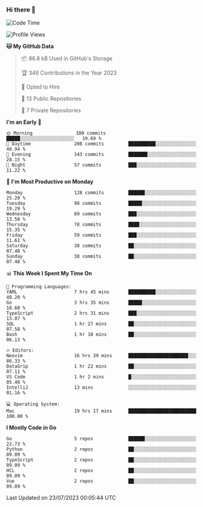 ### Hi there 👋
<!--![visitors](https://visitor-badge.glitch.me/badge?page_id=d0zingcat)-->
<!--
**d0zingcat/d0zingcat** is a ✨ _special_ ✨ repository because its `README.md` (this file) appears on your GitHub profile.

Here are some ideas to get you started:

- 🔭 I’m currently working on ...
- 🌱 I’m currently learning ...
- 👯 I’m looking to collaborate on ...
- 🤔 I’m looking for help with ...
- 💬 Ask me about ...
- 📫 How to reach me: ...
- 😄 Pronouns: ...
- ⚡ Fun fact: ...
-->
<!--START_SECTION:waka-->
![Code Time](http://img.shields.io/badge/Code%20Time-2%2C864%20hrs%2046%20mins-blue)

![Profile Views](http://img.shields.io/badge/Profile%20Views-0-blue)

**🐱 My GitHub Data** 

> 📦 86.8 kB Used in GitHub's Storage 
 > 
> 🏆 346 Contributions in the Year 2023
 > 
> 💼 Opted to Hire
 > 
> 📜 13 Public Repositories 
 > 
> 🔑 7 Private Repositories 
 > 
**I'm an Early 🐤** 

```text
🌞 Morning                100 commits         █████░░░░░░░░░░░░░░░░░░░░   19.69 % 
🌆 Daytime                208 commits         ██████████░░░░░░░░░░░░░░░   40.94 % 
🌃 Evening                143 commits         ███████░░░░░░░░░░░░░░░░░░   28.15 % 
🌙 Night                  57 commits          ███░░░░░░░░░░░░░░░░░░░░░░   11.22 % 
```
📅 **I'm Most Productive on Monday** 

```text
Monday                   128 commits         ██████░░░░░░░░░░░░░░░░░░░   25.20 % 
Tuesday                  98 commits          █████░░░░░░░░░░░░░░░░░░░░   19.29 % 
Wednesday                69 commits          ███░░░░░░░░░░░░░░░░░░░░░░   13.58 % 
Thursday                 78 commits          ████░░░░░░░░░░░░░░░░░░░░░   15.35 % 
Friday                   59 commits          ███░░░░░░░░░░░░░░░░░░░░░░   11.61 % 
Saturday                 38 commits          ██░░░░░░░░░░░░░░░░░░░░░░░   07.48 % 
Sunday                   38 commits          ██░░░░░░░░░░░░░░░░░░░░░░░   07.48 % 
```


📊 **This Week I Spent My Time On** 

```text
💬 Programming Languages: 
YAML                     7 hrs 45 mins       ██████████░░░░░░░░░░░░░░░   40.20 % 
Go                       3 hrs 35 mins       █████░░░░░░░░░░░░░░░░░░░░   18.60 % 
TypeScript               2 hrs 31 mins       ███░░░░░░░░░░░░░░░░░░░░░░   13.07 % 
SQL                      1 hr 27 mins        ██░░░░░░░░░░░░░░░░░░░░░░░   07.58 % 
Bash                     1 hr 10 mins        ██░░░░░░░░░░░░░░░░░░░░░░░   06.13 % 

🔥 Editors: 
Neovim                   16 hrs 39 mins      ██████████████████████░░░   86.33 % 
DataGrip                 1 hr 22 mins        ██░░░░░░░░░░░░░░░░░░░░░░░   07.11 % 
VS Code                  1 hr 2 mins         █░░░░░░░░░░░░░░░░░░░░░░░░   05.40 % 
IntelliJ                 13 mins             ░░░░░░░░░░░░░░░░░░░░░░░░░   01.16 % 

💻 Operating System: 
Mac                      19 hrs 17 mins      █████████████████████████   100.00 % 
```

**I Mostly Code in Go** 

```text
Go                       5 repos             ██████░░░░░░░░░░░░░░░░░░░   22.73 % 
Python                   2 repos             ██░░░░░░░░░░░░░░░░░░░░░░░   09.09 % 
TypeScript               2 repos             ██░░░░░░░░░░░░░░░░░░░░░░░   09.09 % 
HCL                      2 repos             ██░░░░░░░░░░░░░░░░░░░░░░░   09.09 % 
Vue                      2 repos             ██░░░░░░░░░░░░░░░░░░░░░░░   09.09 % 
```




 Last Updated on 23/07/2023 00:05:44 UTC
<!--END_SECTION:waka-->

